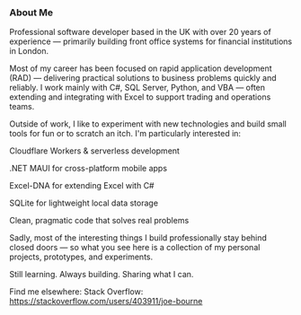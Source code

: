 ### About Me
Professional software developer based in the UK with over 20 years of experience — primarily building front office systems for financial institutions in London.

Most of my career has been focused on rapid application development (RAD) — delivering practical solutions to business problems quickly and reliably. I work mainly with C#, SQL Server, Python, and VBA — often extending and integrating with Excel to support trading and operations teams.

Outside of work, I like to experiment with new technologies and build small tools for fun or to scratch an itch. I'm particularly interested in:

Cloudflare Workers & serverless development

.NET MAUI for cross-platform mobile apps

Excel-DNA for extending Excel with C#

SQLite for lightweight local data storage

Clean, pragmatic code that solves real problems

Sadly, most of the interesting things I build professionally stay behind closed doors — so what you see here is a collection of my personal projects, prototypes, and experiments.

Still learning. Always building. Sharing what I can.

Find me elsewhere:
Stack Overflow: https://stackoverflow.com/users/403911/joe-bourne





<!--
**Joe-Bourne/Joe-Bourne** is a ✨ _special_ ✨ repository because its `README.md` (this file) appears on your GitHub profile.

Here are some ideas to get you started:

- 🔭 I’m currently working on ...
- 🌱 I’m currently learning ...
- 👯 I’m looking to collaborate on ...
- 🤔 I’m looking for help with ...
- 💬 Ask me about ...
- 📫 How to reach me: ...
- 😄 Pronouns: ...
- ⚡ Fun fact: ...
-->
